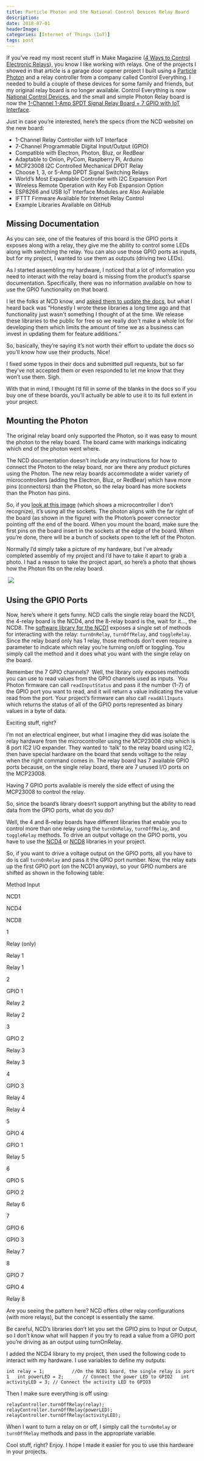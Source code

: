 ```yaml
---
title: Particle Photon and the National Control Devices Relay Board
description: 
date: 2018-07-01
headerImage: 
categories: [Internet of Things (IoT)]
tags: post
---
```


If you’ve read my most recent stuff in Make Magazine ([4 Ways to Control Electronic Relays](https://makezine.com/2018/03/19/control-electronic-relays/)), you know I like working with relays. One of the projects I showed in that article is a garage door opener project I built using a [Particle Photon](https://www.particle.io/products/hardware/photon-wifi) and a relay controller from a company called Control Everything. I needed to build a couple of these devices for some family and friends, but my original relay board is no longer available. Control Everything is now [National Control Devices](http://ncd.io), and the small and simple Photon Relay board is now the [1-Channel 1-Amp SPDT Signal Relay Board + 7 GPIO with IoT Interface](https://store.ncd.io/product/1-channel-1-amp-spdt-signal-relay-board-7-gpio-with-iot-interface/).

Just in case you’re interested, here’s the specs (from the NCD website) on the new board:

*   1-Channel Relay Controller with IoT Interface
*   7-Channel Programmable Digital Input/Output (GPIO)
*   Compatible with Electron, Photon, Bluz, or RedBear
*   Adaptable to Onion, PyCom, Raspberry Pi, Arduino
*   MCP23008 I2C Controlled Mechanical DPDT Relay
*   Choose 1, 3, or 5-Amp DPDT Signal Switching Relays
*   World’s Most Expandable Controller with I2C Expansion Port
*   Wireless Remote Operation with Key Fob Expansion Option
*   ESP8266 and USB IoT Interface Modules are Also Available
*   IFTTT Firmware Available for Internet Relay Control
*   Example Libraries Available on GitHub

Missing Documentation
---------------------

As you can see, one of the features of this board is the GPIO ports it exposes along with a relay, they give me the ability to control some LEDs along with switching the relay. You can also use those GPIO ports as inputs, but for my project, I wanted to use them as outputs (driving two LEDs).

As I started assembling my hardware, I noticed that a lot of information you need to interact with the relay board is missing from the product’s sparse documentation. Specifically, there was no information available on how to use the GPIO functionality on that board.

I let the folks at NCD know, and [asked them to update the docs](https://github.com/ControlEverythingCom/NCD1Relay/issues/3), but what I heard back was “Honestly I wrote these libraries a long time ago and that functionality just wasn't something I thought of at the time. We release these libraries to the public for free so we really don't make a whole lot for developing them which limits the amount of time we as a business can invest in updating them for feature additions.”  

So, basically, they’re saying it’s not worth their effort to update the docs so you’ll know how use their products. Nice!

I fixed some typos in their docs and submitted pull requests, but so far they’ve not accepted them or even responded to let me know that they won’t use them. Sigh.

With that in mind, I thought I’d fill in some of the blanks in the docs so if you buy one of these boards, you’ll actually be able to use it to its full extent in your project.

Mounting the Photon
-------------------

The original relay board only supported the Photon, so it was easy to mount the photon to the relay board. The board came with markings indicating which end of the photon went where.

The NCD documentation doesn’t include any instructions for how to connect the Photon to the relay board, nor are there any product pictures using the Photon. The new relay boards accommodate a wider variety of microcontrollers (adding the Electron, Bluz, or RedBear) which have more pins (connectors) than the Photon, so the relay board has more sockets than the Photon has pins.

So, if you [look at this image](https://media.ncd.io/sites/2/20170721142843/MCP23008-PEIO7R1G5LE_1.png) (which shows a microcontroller I don’t recognize), it’s using all the sockets. The photon aligns with the far right of the board (as shown in the figure) with the Photon’s power connector pointing off the end of the board. When you mount the board, make sure the first pins on the board insert in the sockets at the edge of the board. When you’re done, there will be a bunch of sockets open to the left of the Photon.

Normally I’d simply take a picture of my hardware, but I’ve already completed assembly of my project and I’d have to take it apart to grab a photo. I had a reason to take the project apart, so here’s a photo that shows how the Photon fits on the relay board.

 ![](images/stories/2018/ncd-relay-particle.png)

Using the GPIO Ports
--------------------

Now, here’s where it gets funny. NCD calls the single relay board the NCD1, the 4-relay board is the NCD4, and the 8-relay board is the, wait for it…, the NCD8. The [software library for the NCD1](https://github.com/ControlEverythingCom/NCD1Relay) exposes a single set of methods for interacting with the relay: `turnOnRelay`, `turnOffRelay`, and `toggleRelay`. Since the relay board only has 1 relay, those methods don’t even require a parameter to indicate which relay you’re turning on/off or toggling. You simply call the method and it does what you want with the single relay on the board.

Remember the 7 GPIO channels?  Well, the library only exposes methods you can use to read values from the GPIO channels used as inputs.  You Photon firmware can call `readInputStatus` and pass it the number (1-7) of the GPIO port you want to read, and it will return a value indicating the value read from the port. Your project’s firmware can also call `readAllInputs` which returns the status of all of the GPIO ports represented as binary values in a byte of data.

Exciting stuff, right?

I’m not an electrical engineer, but what I imagine they did was isolate the relay hardware from the microcontroller using the MCP23008 chip which is 8 port IC2 I/O expander. They wanted to ‘talk’ to the relay board using IC2, then have special hardware on the board that sends voltage to the relay when the right command comes in. The relay board has 7 available GPIO ports because, on the single relay board, there are 7 unused I/O ports on the MCP23008.

Having 7 GPIO ports available is merely the side effect of using the MCP23008 to control the relay.

So, since the board’s library doesn’t support anything but the ability to read data from the GPIO ports, what do you do?

Well, the 4 and 8-relay boards have different libraries that enable you to control more than one relay using the `turnOnRelay`, `turnOffRelay`, and `toggleRelay` methods. To drive an output voltage on the GPIO ports, you have to use the [NCD4](https://github.com/ControlEverythingCom/NCD4Relay) or [NCD8](https://github.com/ControlEverythingCom/NCD8Relay) libraries in your project.

So, if you want to drive a voltage output on the GPIO ports, all you have to do is call `turnOnRelay` and pass it the GPIO port number. Now, the relay eats up the first GPIO port (on the NCD1 anyway), so your GPIO numbers are shifted as shown in the following table:

Method Input

NCD1

NCD4

NCD8

1

Relay (only)

Relay 1

Relay 1

2

GPIO 1

Relay 2

Relay 2

3

GPIO 2

Relay 3

Relay 3

4

GPIO 3

Relay 4

Relay 4

5

GPIO 4

GPIO 1

Relay 5

6

GPIO 5

GPIO 2

Relay 6

7

GPIO 6

GPIO 3

Relay 7

8

GPIO 7

GPIO 4

Relay 8

Are you seeing the pattern here? NCD offers other relay configurations (with more relays), but the concept is essentially the same.

Be careful, NCD’s libraries don’t let you set the GPIO pins to Input or Output, so I don’t know what will happen if you try to read a value from a GPIO port you’re driving as an output using turnOnRelay.

I added the NCD4 library to my project, then used the following code to interact with my hardware. I use variables to define my outputs:

`int relay = 1;          //On the NCD1 board, the single relay is port 1   int powerLED = 2;       // Connect the power LED to GPIO2   int activityLED = 3; // Connect the activity LED to GPIO3`

Then I make sure everything is off using:

`relayController.turnOffRelay(relay);   relayController.turnOffRelay(powerLED);   relayController.turnOffRelay(activityLED);`

When I want to turn a relay on or off, I simply call the `turnOnRelay` or `turnOffRelay` methods and pass in the appropriate variable.

Cool stuff, right? Enjoy. I hope I made it easier for you to use this hardware in your projects.